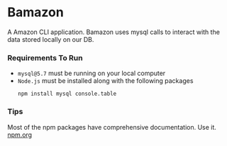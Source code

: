 # Bamazon
A Amazon CLI application. Bamazon uses mysql calls to interact with the data stored locally on our DB.

### Requirements To Run
- `mysql@5.7` must be running on your local computer
- `Node.js` must be installed along with the following packages
   ```
   npm install mysql console.table
   ``` 




### Tips
Most of the npm packages have comprehensive documentation. Use it. [npm.org](https://www.npmjs.com/)